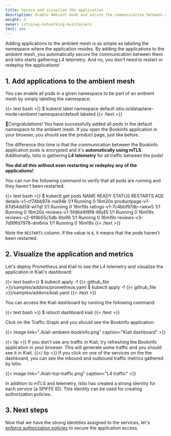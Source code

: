 ```yaml
---
title: Secure and visualize the application
description: Enable Ambient mode and secure the communication between applications.
weight: 3
owner: istio/wg-networking-maintainers
test: yes
---
```


Adding applications to the ambient mesh is as simple as labeling the namespace where the application resides. By adding the applications to the ambient mesh, you automatically secure the communication between them and Istio starts gathering L4 telemetry. And no, you don't need to restart or redeploy the applications!

## 1. Add applications to the ambient mesh

You can enable all pods in a given namespace to be part of an ambient mesh by simply labeling the namespace:

{{< text bash >}}
$ kubectl label namespace default istio.io/dataplane-mode=ambient
namespace/default labeled
{{< /text >}}

🎉Congratulations! You have successfully added all pods in the default namespace to the ambient mesh. If you open the Bookinfo application in your browser, you should see the product page, just like before.

The difference this time is that the communication between the Bookinfo application pods is encrypted and it's **automatically using mTLS**. Additionally, Istio is gathering **L4 telemetry** for all traffic between the pods!

**You did all this without even restarting or redeploy any of the applications!**

You can run the following command to verify that all pods are running and they haven't been restarted:

{{< text bash >}}
$ kubectl get pods
NAME                             READY   STATUS    RESTARTS   AGE
details-v1-cf74bb974-nw94k       1/1     Running   0          16m20s
productpage-v1-87d54dd59-wl7qf   1/1     Running   0          16m19s
ratings-v1-7c4bbf97db-rwkw5      1/1     Running   0          16m20s
reviews-v1-5fd6d4f8f8-66j45      1/1     Running   0          16m19s
reviews-v2-6f9b55c5db-6ts96      1/1     Running   0          16m19s
reviews-v3-7d99fd7978-dm6mx      1/1     Running   0          16m19s
{{< /text >}}

Note the `RESTARTS` column. If the value is `0`, it means that the pods haven't been restarted.

## 2. Visualize the application and metrics

Let's deploy Prometheus and Kiali to see the L4 telemetry and visualize the application in Kiali's dashboard:

{{< text bash>}}
$ kubectl apply -f {{< github_file >}}/samples/addons/prometheus.yaml
$ kubectl apply -f {{< github_file >}}/samples/addons/kiali.yaml
{{< /text >}}

You can access the Kiali dashboard by running the following command:

{{< text bash >}}
$ istioctl dashboard kiali
{{< /text >}}

Click on the Traffic Graph and you should see the Bookinfo application:

{{< image link="./kiali-ambient-bookinfo.png" caption="Kiali dashboard" >}}

{{< tip >}}
If you don't see any traffic in Kiali, try refreshing the Bookinfo application in your browser. This will generate some traffic and you should see it in Kiali.
{{</ tip >}}
If you click on one of the services on the the dashboard, you can see the inbound and outbound traffic metrics gathered by Istio:

{{< image link="./kiali-tcp-traffic.png" caption="L4 traffic" >}}

In addition to mTLS and telemetry, Istio has created a strong identity for each service (a SPIFFE ID). This identity can be used for creating authorization policies.

## 3. Next steps

Now that we have the strong identities assigned to the services, let's [enforce authorization policies](/docs/ambient/getting-started/enforce-auth-policies/) to secure the application access.
